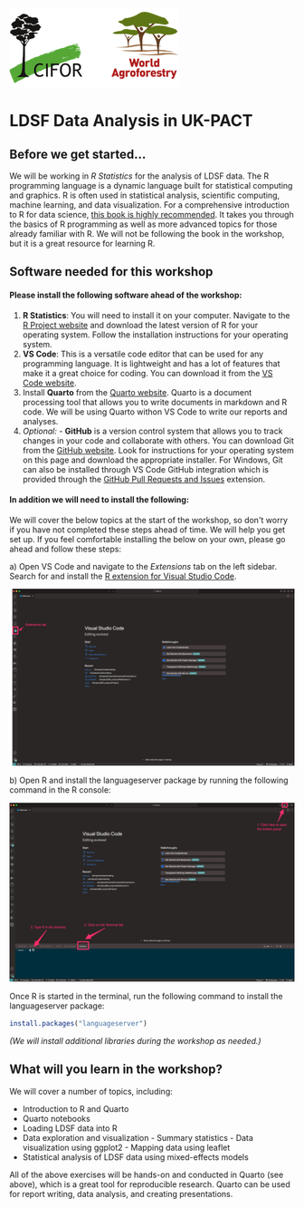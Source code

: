 ![](figs/CIFOR-ICRAF_logo.png)

# LDSF Data Analysis in UK-PACT

## Before we get started...

We will be working in _R Statistics_ for the analysis of LDSF data. The R programming language is a dynamic language built for statistical computing and graphics. R is often used in statistical analysis, scientific computing, machine learning, and data visualization. For a comprehensive introduction to R for data science, [this book is highly recommended](https://r4ds.hadley.nz/). It takes you through the basics of R programming as well as more advanced topics for those already familiar with R. We will not be following the book in the workshop, but it is a great resource for learning R.

## Software needed for this workshop
#### Please install the following software ahead of the workshop:
1. **R Statistics**: You will need to install it on your computer. Navigate to the [R Project website](https://cloud.r-project.org/) and download the latest version of R for your operating system. Follow the installation instructions for your operating system.
2. **VS Code**: This is a versatile code editor that can be used for any programming language. It is lightweight and has a lot of features that make it a great choice for coding. You can download it from the [VS Code website](https://code.visualstudio.com/).
3. Install **Quarto** from the [Quarto website](https://quarto.org/). Quarto is a document processing tool that allows you to write documents in markdown and R code. We will be using Quarto withon VS Code to write our reports and analyses.
4. _Optional:_ - **GitHub** is a version control system that allows you to track changes in your code and collaborate with others. You can download Git from the [GitHub website](https://github.com/git-guides/install-git). Look for instructions for your operating system on this page and download the appropriate installer. For Windows, Git can also be installed through VS Code GitHub integration which is provided through the [GitHub Pull Requests and Issues](https://marketplace.visualstudio.com/items?itemName=GitHub.vscode-pull-request-github) extension.

#### In addition we will need to install the following:
We will cover the below topics at the start of the workshop, so don't worry if you have not completed these steps ahead of time. We will help you get set up. If you feel comfortable installing the below on your own, please go ahead and follow these steps:

a) Open VS Code and navigate to the _Extensions_ tab on the left sidebar. Search for and install the [R extension for Visual Studio Code](https://marketplace.visualstudio.com/items?itemName=REditorSupport.r).

![The VS Code Extensions tab](figs/vs_code_extensions.jpg)

b) Open R and install the languageserver package by running the following command in the R console:

![How to start the R console in the terminal within VS Code.](figs/vs_code_terminal_R.jpg)

Once R is started in the terminal, run the following command to install the languageserver package:

```R
install.packages("languageserver")
```

_(We will install additional libraries during the workshop as needed.)_

## What will you learn in the workshop?
We will cover a number of topics, including:
- Introduction to R and Quarto
- Quarto notebooks
- Loading LDSF data into R
- Data exploration and visualization
        - Summary statistics
        - Data visualization using ggplot2
        - Mapping data using leaflet
- Statistical analysis of LDSF data using mixed-effects models

All of the above exercises will be hands-on and conducted in Quarto (see above), which is a great tool for reproducible research. Quarto can be used for report writing, data analysis, and creating presentations.
